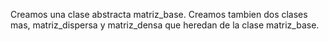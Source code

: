 Creamos una clase abstracta matriz_base.
Creamos tambien dos clases mas, matriz_dispersa y matriz_densa que heredan de la clase matriz_base.